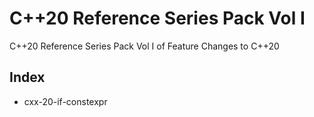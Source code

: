# C++20 Reference Series Pack Vol I
C++20 Reference Series Pack Vol I of Feature Changes to C++20

## Index

- cxx-20-if-constexpr
